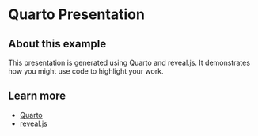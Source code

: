 # Quarto Presentation

## About this example

This presentation is generated using Quarto and reveal.js. It demonstrates
how you might use code to highlight your work.


## Learn more

* [Quarto](https://quarto.org)
* [reveal.js](https://revealjs.com)


<!-- NOTE: this file is generated -->
